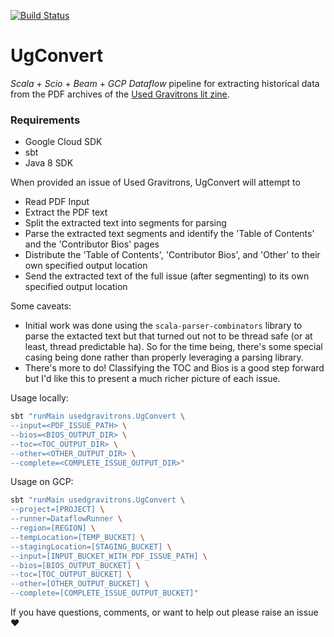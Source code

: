 [![Build Status](https://travis-ci.org/shnewto/ugconvert.svg?branch=main)](https://travis-ci.org/shnewto/ugconvert)

# UgConvert

_Scala_ + _Scio_ + _Beam_ + _GCP Dataflow_ pipeline for extracting historical data from the PDF archives of the [Used Gravitrons lit zine](https://usedgravitrons.com/).


### Requirements 

- Google Cloud SDK
- sbt
- Java 8 SDK

When provided an issue of Used Gravitrons, UgConvert will attempt to

- Read PDF Input
- Extract the PDF text
- Split the extracted text into segments for parsing
- Parse the extracted text segments and identify the 'Table of Contents' and the 'Contributor Bios' pages
- Distribute the 'Table of Contents', 'Contributor Bios', and 'Other' to their own specified output location
- Send the extracted text of the full issue (after segmenting) to its own specified output location

Some caveats:

- Initial work was done using the `scala-parser-combinators` library to parse the extacted text but that turned out not to be thread safe (or at least, thread predictable ha). So for the time being, there's some special casing being done rather than properly leveraging a parsing library. 
- There's more to do! Classifying the TOC and Bios is a good step forward but I'd like this to present a much richer picture of each issue. 

Usage locally:

```bash
sbt "runMain usedgravitrons.UgConvert \
--input=<PDF_ISSUE_PATH> \
--bios=<BIOS_OUTPUT_DIR> \
--toc=<TOC_OUTPUT_DIR> \
--other=<OTHER_OUTPUT_DIR> \
--complete=<COMPLETE_ISSUE_OUTPUT_DIR>"
```

Usage on GCP:

```bash
sbt "runMain usedgravitrons.UgConvert \
--project=[PROJECT] \
--runner=DataflowRunner \
--region=[REGION] \
--tempLocation=[TEMP_BUCKET] \
--stagingLocation=[STAGING_BUCKET] \
--input=[INPUT_BUCKET_WITH_PDF_ISSUE_PATH] \
--bios=[BIOS_OUTPUT_BUCKET] \
--toc=[TOC_OUTPUT_BUCKET] \
--other=[OTHER_OUTPUT_BUCKET] \
--complete=[COMPLETE_ISSUE_OUTPUT_BUCKET]"
```

If you have questions, comments, or want to help out please raise an issue :heart:

